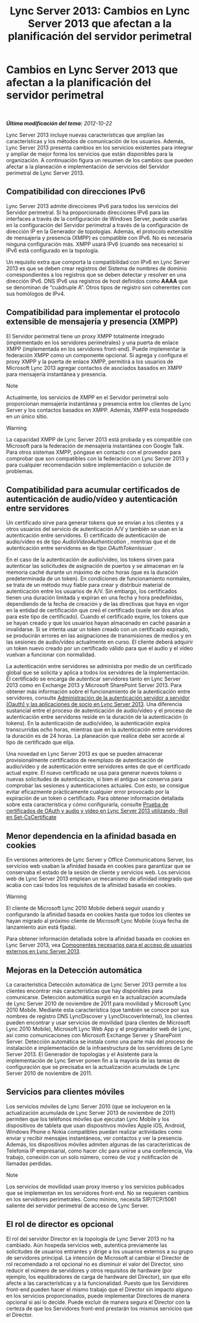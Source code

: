 ﻿---
title: 'Lync Server 2013: Cambios en Lync Server 2013 que afectan a la planificación del servidor perimetral'
TOCTitle: Cambios en Lync Server 2013 que afectan a la planificación del servidor perimetral
ms:assetid: 66305160-c9b8-4bc4-9f24-8ee8d9a294f7
ms:mtpsurl: https://technet.microsoft.com/es-es/library/JJ204965(v=OCS.15)
ms:contentKeyID: 48275494
ms.date: 01/07/2017
mtps_version: v=OCS.15
ms.translationtype: HT
---

# Cambios en Lync Server 2013 que afectan a la planificación del servidor perimetral

 

_**Última modificación del tema:** 2012-10-22_

Lync Server 2013 incluye nuevas características que amplían las características y los métodos de comunicación de los usuarios. Además, Lync Server 2013 presenta cambios en los servicios existentes para integrar y ampliar de mejor forma los servicios que están disponibles para la organización. A continuación figura un resumen de los cambios que pueden afectar a la planeación e implementación de servicios del Servidor perimetral de Lync Server 2013.

## Compatibilidad con direcciones IPv6

Lync Server 2013 admite direcciones IPv6 para todos los servicios del Servidor perimetral. Si ha proporcionado direcciones IPv6 para las interfaces a través de la configuración de Windows Server, puede usarlas en la configuración del Servidor perimetral a través de la configuración de dirección IP en la Generador de topologías. Además, el protocolo extensible de mensajería y presencia (XMPP) es compatible con IPv6. No es necesaria ninguna configuración más. XMPP usará IPv6 (cuando sea necesario) si IPv6 está configurado en la topología.

Un requisito extra que comporta la compatibilidad con IPv6 en Lync Server 2013 es que se deben crear registros del Sistema de nombres de dominio correspondientes a los registros que se deben detectar y resolver en una dirección IPv6. DNS IPv6 usa registros de host definidos como **AAAA** que se denominan de “cuádruple A”. Otros tipos de registro son coherentes con sus homólogos de IPv4.

## Compatibilidad para implementar el protocolo extensible de mensajería y presencia (XMPP)

El Servidor perimetral tiene un proxy XMPP totalmente integrado (implementado en los servidores perimetrales) y una puerta de enlace XMPP (implementada en los servidores front-end). Puede implementar la federación XMPP como un componente opcional. Si agrega y configura el proxy XMPP y la puerta de enlace XMPP, permitirá a los usuarios de Microsoft Lync 2013 agregar contactos de asociados basados en XMPP para mensajería instantánea y presencia.


> [!NOTE]
> Actualmente, los servicios de XMPP en el Servidor perimetral solo proporcionan mensajería instantánea y presencia entre los clientes de Lync Server y los contactos basados en XMPP. Además, XMPP está hospedado en un único sitio.



> [!WARNING]  
> La capacidad XMPP de Lync Server 2013 está probada y es compatible con Microsoft para la federación de mensajería instantánea con Google Talk. Para otros sistemas XMPP, póngase en contacto con el proveedor para comprobar que son compatibles con la federación con Lync Server 2013 y para cualquier recomendación sobre implementación o solución de problemas.



## Compatibilidad para acumular certificados de autenticación de audio/vídeo y autenticación entre servidores

Un certificado sirve para generar tokens que se envían a los clientes y a otros usuarios del servicio de autenticación A/V y también se usan en la autenticación entre servidores. El certificado de autenticación de audio/vídeo es de tipo *AudioVideoAuthentication* , mientras que el de autenticación entre servidores es de tipo *OAuthTokenIssuer* .

En el caso de la autenticación de audio/vídeo, los tokens sirven para autenticar las solicitudes de asignación de puertos y se almacenan en la memoria caché durante un máximo de ocho horas (que es la duración predeterminada de un token). En condiciones de funcionamiento normales, se trata de un método muy fiable para crear y distribuir material de autenticación entre los usuarios de A/V. Sin embargo, los certificados tienen una duración limitada y expiran en una fecha y hora predefinidas, dependiendo de la fecha de creación y de las directivas que haya en vigor en la entidad de certificación que creó el certificado (suele ser dos años para este tipo de certificado). Cuando el certificado expire, los tokens que se hayan creado y que los usuarios hayan almacenado en caché pasarán a invalidarse. Si se intenta usar un token creado con un certificado expirado, se producirán errores en las asignaciones de transmisiones de medios y en las sesiones de audio/vídeo actualmente en curso. El cliente deberá adquirir un token nuevo creado por un certificado válido para que el audio y el vídeo vuelvan a funcionar con normalidad.

La autenticación entre servidores se administra por medio de un certificado global que se solicita y aplica a todos los servidores de la implementación. El certificado se encarga de autenticar servidores tanto en Lync Server 2013 como en Exchange 2013 y Microsoft SharePoint Server 2013. Para obtener más información sobre el funcionamiento de la autenticación entre servidores, consulte [Administración de la autenticación servidor a servidor (Oauth) y las aplicaciones de socio en Lync Server 2013](lync-server-2013-managing-server-to-server-authentication-oauth-and-partner-applications.md). Una diferencia sustancial entre el proceso de autenticación de audio/vídeo y el proceso de autenticación entre servidores reside en la duración de la autenticación (o tokens). En la autenticación de audio/vídeo, la autenticación expira transcurridas ocho horas, mientras que en la autenticación entre servidores la duración es de 24 horas. La planeación que realice debe ser acorde al tipo de certificado que elija.

Una novedad en Lync Server 2013 es que se pueden almacenar provisionalmente certificados de reemplazo de autenticación de audio/vídeo y de autenticación entre servidores antes de que el certificado actual expire. El nuevo certificado se usa para generar nuevos tokens o nuevas solicitudes de autenticación, si bien el antiguo se conserva para comprobar las sesiones y autenticaciones actuales. Con esto, se consigue evitar eficazmente prácticamente cualquier error provocado por la expiración de un token o certificado. Para obtener información detallada sobre esta característica y cómo configurarla, consulte [Prueba de certificados de OAuth y audio y vídeo en Lync Server 2013 utilizando -Roll en Set-CsCertificate](lync-server-2013-staging-av-and-oauth-certificates-using-roll-in-https://docs.microsoft.com/en-us/powershell/module/skype/Set-CsCertificate)

## Menor dependencia en la afinidad basada en cookies

En versiones anteriores de Lync Server y Office Communications Server, los servicios web usaban la afinidad basada en cookies para garantizar que se conservaba el estado de la sesión de cliente y servicios web. Los servicios web de Lync Server 2013 emplean un mecanismo de afinidad integrado que acaba con casi todos los requisitos de la afinidad basada en cookies.

> [!WARNING]  
> El cliente de Microsoft Lync 2010 Mobile deberá seguir usando y configurando la afinidad basada en cookies hasta que todos los clientes se hayan migrado al próximo cliente de Microsoft Lync Mobile (cuya fecha de lanzamiento aún está fijada).



Para obtener información detallada sobre la afinidad basada en cookies en Lync Server 2013, vea [Componentes necesarios para el acceso de usuarios externos en Lync Server 2013](lync-server-2013-components-required-for-external-user-access.md).

## Mejoras en la Detección automática

La característica Detección automática de Lync Server 2013 permite a los clientes encontrar más características que hay disponibles para comunicarse. Detección automática surgió en la actualización acumulada de Lync Server 2010 de noviembre de 2011 para movilidad y Microsoft Lync 2010 Mobile. Mediante esta característica (que también se conoce por sus nombres de registro DNS LyncDiscover y LyncDiscoverInternal), los clientes pueden encontrar y usar servicios de movilidad (para clientes de Microsoft Lync 2010 Mobile), Microsoft Lync Web App y el programador web de Lync, así como comunicaciones con Microsoft Exchange Server y SharePoint Server. Detección automática se instala como una parte más del proceso de instalación e implementación de la infraestructura de los servidores de Lync Server 2013. El Generador de topologías y el Asistente para la implementación de Lync Server ponen fin a la mayoría de las tareas de configuración que se precisaba en la actualización acumulada de Lync Server 2010 de noviembre de 2011.

## Servicios para clientes móviles

Los servicios móviles de Lync Server 2010 (que se incluyeron en la actualización acumulada de Lync Server 2013 de noviembre de 2011) permiten que los teléfonos móviles que ejecutan Lync Mobile y los dispositivos de tableta que usan dispositivos móviles Apple iOS, Android, Windows Phone o Nokia compatibles puedan realizar actividades como enviar y recibir mensajes instantáneos, ver contactos y ver la presencia. Además, los dispositivos móviles admiten algunas de las características de Telefonía IP empresarial, como hacer clic para unirse a una conferencia, Vía trabajo, conexión con un solo número, correo de voz y notificación de llamadas perdidas.


> [!NOTE]
> Los servicios de movilidad usan proxy inverso y los servicios publicados que se implementan en los servidores front-end. No se requieren cambios en los servidores perimetrales. Como mínimo, necesita SIP/TCP/5061 saliente del servidor perimetral de acceso de Lync Server.



## El rol de director es opcional

El rol del servidor Director en la topología de Lync Server 2013 no ha cambiado. Aún hospeda servicios web, autentica previamente las solicitudes de usuarios entrantes y dirige a los usuarios externos a su grupo de servidores principal. La intención de Microsoft al cambiar el Director de rol recomendado a rol opcional no es disminuir el valor del Director, sino reducir el número de servidores y otros requisitos de hardware (por ejemplo, los equilibradores de carga de hardware del Director), sin que ello afecte a las características y a la funcionalidad. Puesto que los Servidores front-end pueden hacer el mismo trabajo que el Director sin impacto alguno en los servicios proporcionados, puede implementar Directores de manera opcional si así lo decide. Puede excluir de manera segura el Director con la certeza de que los Servidores front-end prestarán los mismos servicios que el Director.

